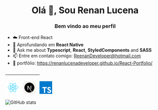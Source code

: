 <h1 align="center">Olá 👋, Sou Renan Lucena</h1>
<h3 align="center">Bem vindo ao meu perfil</h3>

- ☁️ Front-end React
- 🌱 Aprofundando em **React Native**
- 💬 Ask me about **Typescript**, **React**, **StyledComponents** and **SASS**
- 📫 Entre em contato comigo: ReenanDeveloper@hotmail.com
- 🤝 portfólio: https://renanlucenadeveloper.github.io/React-Portfolio/

<p align="left">_________________</p>

<p>
  <img src="https://raw.githubusercontent.com/github/explore/80688e429a7d4ef2fca1e82350fe8e3517d3494d/topics/react/react.png" alt="React" height="40" style="vertical-align:top; margin:4px">
  <img src="https://raw.githubusercontent.com/tandpfun/skill-icons/59059d9d1a2c092696dc66e00931cc1181a4ce1f/icons/NextJS-Light.svg" alt="NextJS" height="40" style="vertical-align:top; margin:4px">
  <img src="https://raw.githubusercontent.com/github/explore/80688e429a7d4ef2fca1e82350fe8e3517d3494d/topics/typescript/typescript.png" alt="typescript" height="40"      style="vertical-align:top; margin:4px">
</p>

![GitHub stats](https://github-readme-stats.vercel.app/api?username=RenanLucenaDeveloper&show_icons=true&theme=default)
